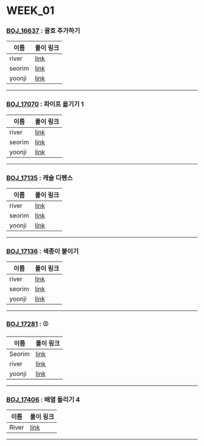 # WEEK_01

### [BOJ_16637](https://boj.kr/16637) : 괄호 추가하기

|이름|풀이 링크|
|--|--|
|river| [link](BOJ_16637/river.java)
|seorim| [link](BOJ_16637/seorim.py)
|yoonji| [link](BOJ_16637/yoonji.py)
---


### [BOJ_17070](https://boj.kr/17070) : 파이프 옮기기 1

|이름|풀이 링크|
|--|--|
|river| [link](BOJ_17070/river.java)
|seorim| [link](BOJ_17070/seorim.py)
|yoonji| [link](BOJ_17070/yoonji.java)
---


### [BOJ_17135](https://boj.kr/17135) : 캐슬 디펜스

|이름|풀이 링크|
|--|--|
|river| [link](BOJ_17135/river.java)
|seorim| [link](BOJ_17135/seorim.py)
|yoonji| [link](BOJ_17135/yoonji.java)
---


### [BOJ_17136](https://boj.kr/17136) : 색종이 붙이기

|이름|풀이 링크|
|--|--|
|river| [link](BOJ_17136/river.java)
|seorim| [link](BOJ_17136/seorim.py)
|yoonji| [link](BOJ_17136/yoonji.java)
---


### [BOJ_17281](https://boj.kr/17281) : ⚾

|이름|풀이 링크|
|--|--|
|Seorim| [link](BOJ_17281/Seorim.java)
|river| [link](BOJ_17281/river.java)
|yoonji| [link](BOJ_17281/yoonji.py)
---


### [BOJ_17406](https://boj.kr/17406) : 배열 돌리기 4

|이름|풀이 링크|
|--|--|
|River| [link](BOJ_17406/River.java)
---
